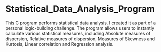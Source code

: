 # Statistical_Data_Analysis_Program
This C program performs statistical data analysis. I created it as part of a personal logic-building challenge. The program allows users to instantly calculate various statistical measures, including Absolute measures of dispersion, Relative measures of dispersion, Measures of Skewness and Kurtosis, Linear correlation and Regression analysis.
